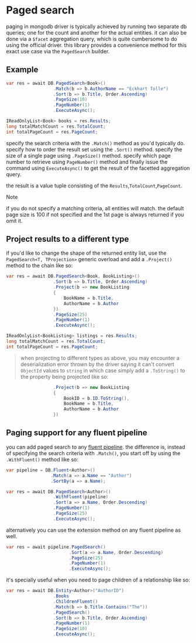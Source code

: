 # Paged search
paging in mongodb driver is typically achieved by running two separate db queries; one for the count and another for the actual entities. it can also be done via a `$facet` aggregation query, which is quite cumbersome to do using the official driver. this library provides a convenience method for this exact use case via the `PagedSearch` builder.

## Example

```csharp
var res = await DB.PagedSearch<Book>()
                  .Match(b => b.AuthorName == "Eckhart Tolle")
                  .Sort(b => b.Title, Order.Ascending)
                  .PageSize(10)
                  .PageNumber(1)
                  .ExecuteAsync();

IReadOnlyList<Book> books = res.Results;
long totalMatchCount = res.TotalCount;
int totalPageCount = res.PageCount;                  
```

specify the search criteria with the `.Match()` method as you'd typically do. specify how to order the result set using the `.Sort()` method. specify the size of a single page using `.PageSize()` method. specify which page number to retrieve using `PageNumber()` method and finally issue the command using `ExecuteAsync()` to get the result of the facetted aggregation query.

the result is a value tuple consisting of the `Results`,`TotalCount`,`PageCount`.

> [!note] 
> if you do not specify a matching criteria, all entities will match. the default page size is 100 if not specified and the 1st page is always returned if you omit it.


## Project results to a different type
if you'd like to change the shape of the returned entity list, use the `PagedSearch<T, TProjection>` generic overload and add a `.Project()` method to the chain like so:
```csharp
var res = await DB.PagedSearch<Book, BookListing>()
                  .Sort(b => b.Title, Order.Ascending)
                  .Project(b => new BookListing
                  {
                      BookName = b.Title,
                      AuthorName = b.Author
                  })
                  .PageSize(25)
                  .PageNumber(1)
                  .ExecuteAsync();

IReadOnlyList<BookListing> listings = res.Results;
long totalMatchCount = res.TotalCount;
int totalPageCount = res.PageCount;                     
```

> when projecting to different types as above, you may encounter a deserialization error thrown by the driver saying it can't convert `ObjectId` values to `string` in which case simply add a `.ToString()` to the property being projected like so:

```csharp
                  .Project(b => new BookListing
                  {
                      BookID = b.ID.ToString(),
                      BookName = b.Title,
                      AuthorName = b.Author
                  })
```

## Paging support for any fluent pipeline

you can add paged search to any [fluent pipeline](Queries-Pipelines.md). the difference is, instead of specifying the search criteria with `.Match()`, you start off by using the `.WithFluent()` method like so:

```csharp
var pipeline = DB.Fluent<Author>()
                 .Match(a => a.Name == "Author")
                 .SortBy(a => a.Name);

var res = await DB.PagedSearch<Author>()
                  .WithFluent(pipeline)
                  .Sort(a => a.Name, Order.Descending)
                  .PageNumber(1)
                  .PageSize(25)
                  .ExecuteAsync();
```

alternatively you can use the extension method on any fluent pipeline as well.
```csharp
var res = await pipeline.PagedSearch()
                        .Sort(a => a.Name, Order.Descending)
                        .PageSize(25)
                        .PageNumber(1)
                        .ExecuteAsync();
```

it's specially useful when you need to page children of a relationship like so:
```csharp
var res = await DB.Entity<Author>("AuthorID")
                  .Books
                  .ChildrenFluent()
                  .Match(b => b.Title.Contains("The"))
                  .PagedSearch()
                  .Sort(b => b.Title, Order.Ascending)
                  .PageNumber(1)
                  .PageSize(10)
                  .ExecuteAsync();
```